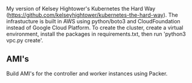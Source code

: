 My version of Kelsey Hightower's Kubernetes the Hard Way (https://github.com/kelseyhightower/kubernetes-the-hard-way).
The infrastucture is built in AWS using python/boto3 and CloudFoundation instead of Google Cloud Platform.  To create
the cluster, create a virtual environment, install the packages in requirements.txt, then run 'python3 vpc.py create'.

AMI's
-----
Build AMI's for the controller and worker instances using Packer.
